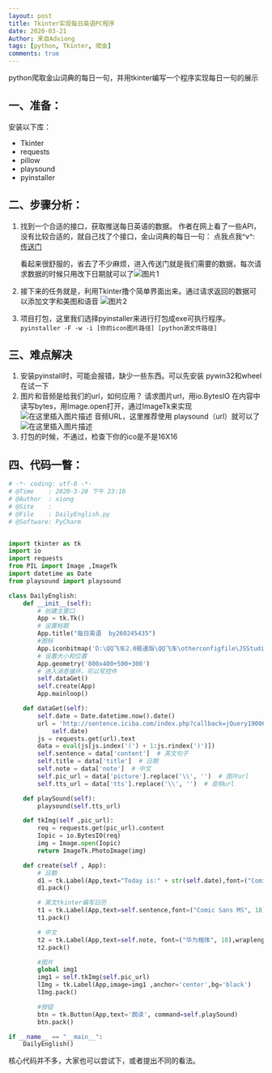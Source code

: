 ```yaml
---
layout: post
title: Tkinter实现每日英语PC程序
date: 2020-03-21
Author: 来自Adxiong
tags: [python, Tkinter, 爬虫]
comments: true
---
```

python爬取金山词典的每日一句，并用tkinter编写一个程序实现每日一句的展示
<!-- more -->

## 一、准备：
安装以下库：

 - Tkinter
 - requests
 - pillow
 - playsound
 - pyinstaller
 
 ## 二、步骤分析：
 
 1. 找到一个合适的接口，获取推送每日英语的数据。
	作者在网上看了一些API，没有比较合适的，就自己找了个接口，金山词典的每日一句：
	点我点我^v\^: [传送门](http://sentence.iciba.com/index.php?callback=jQuery19006703403891818815_1584669649852&c=dailysentence&m=getdetail&title=2020-03-21&_=1584669649854)
	
	看起来很舒服的，省去了不少麻烦，进入传送门就是我们需要的数据，每次请求数据的时候只用改下日期就可以了![图片1](https://img-blog.csdnimg.cn/20200321155359827.png?x-oss-process=image/watermark,type_ZmFuZ3poZW5naGVpdGk,shadow_10,text_aHR0cHM6Ly9ibG9nLmNzZG4ubmV0L3FxXzIxNDg0OTM1,size_16,color_FFFFFF,t_70)
 2. 接下来的任务就是，利用Tkinter撸个简单界面出来。通过请求返回的数据可以添加文字和美图和语音
 	![图片2](https://img-blog.csdnimg.cn/20200321155939935.png?x-oss-process=image/watermark,type_ZmFuZ3poZW5naGVpdGk,shadow_10,text_aHR0cHM6Ly9ibG9nLmNzZG4ubmV0L3FxXzIxNDg0OTM1,size_16,color_FFFFFF,t_70)
3. 项目打包，这里我们选择pyinstaller来进行打包成exe可执行程序。
		``pyinstaller -F -w -i [你的icon图片路径] [python源文件路径]``
## 三、难点解决	
1. 安装pyinstall时，可能会报错，缺少一些东西。可以先安装 pywin32和wheel在试一下
2. 图片和音频是给我们的url，如何应用？
	请求图片url，用io.BytesIO 在内容中读写bytes，用Image.open打开，通过ImageTk来实现
    ![在这里插入图片描述](https://img-blog.csdnimg.cn/20200321161113853.png)
音频URL，这里推荐使用 playsound（url）就可以了
![在这里插入图片描述](https://img-blog.csdnimg.cn/20200321161600331.png)
3. 打包的时候，不通过，检查下你的ico是不是16X16

## 四、代码一瞥：

```python
# -*- coding: utf-8 -*-
# @Time    : 2020-3-20 下午 23:10
# @Author  : xiong
# @Site    :
# @File    : DailyEnglish.py
# @Software: PyCharm


import tkinter as tk
import io
import requests
from PIL import Image ,ImageTk
import datetime as Date
from playsound import playsound

class DailyEnglish:
    def __init__(self):
        # 创建主窗口
        App = tk.Tk()
        # 设置标题
        App.title("每日英语  by260245435")
        #图标
        App.iconbitmap('D:\QQ飞车2.0极速版\QQ飞车\otherconfigfile\JSStudio.ico')
        # 设置大小和位置
        App.geometry('800x400+500+300')
        # 进入消息循环，可以写控件
        self.dataGet()
        self.create(App)
        App.mainloop()

    def dataGet(self):
        self.date = Date.datetime.now().date()
        url = 'http://sentence.iciba.com/index.php?callback=jQuery19006703403891818815_1584669649852&c=dailysentence&m=getdetail&title={}&_=1584669649854'.format(
            self.date)
        js = requests.get(url).text
        data = eval(js[js.index('(') + 1:js.rindex(')')])
        self.sentence = data['content']  # 英文句子
        self.title = data['title']  # 日期
        self.note = data['note']  # 中文
        self.pic_url = data['picture'].replace('\\', '')  # 图片url
        self.tts_url = data['tts'].replace('\\', '')  # 音频url

    def playSound(self):
        playsound(self.tts_url)

    def tkImg(self ,pic_url):
        req = requests.get(pic_url).content
        Iopic = io.BytesIO(req)
        img = Image.open(Iopic)
        return ImageTk.PhotoImage(img)

    def create(self , App):
        # 日期
        d1 = tk.Label(App,text="Today is:" + str(self.date),font=("Comic Sans MS", 18),anchor='center')
        d1.pack()

        # 英文tkinter编写日历
        t1 = tk.Label(App,text=self.sentence,font=("Comic Sans MS", 18),wraplength=800,justify="left",anchor='center')
        t1.pack()

        # 中文
        t2 = tk.Label(App,text=self.note, font=("华为楷体", 18),wraplength=800,justify="left",anchor='center')
        t2.pack()

        #图片
        global img1
        img1 = self.tkImg(self.pic_url)
        lImg = tk.Label(App,image=img1 ,anchor='center',bg='black')
        lImg.pack()

        #按钮
        btn = tk.Button(App,text='朗读', command=self.playSound)
        btn.pack()

if __name__ == "__main__":
    DailyEnglish()
```
核心代码并不多，大家也可以尝试下，或者提出不同的看法。
